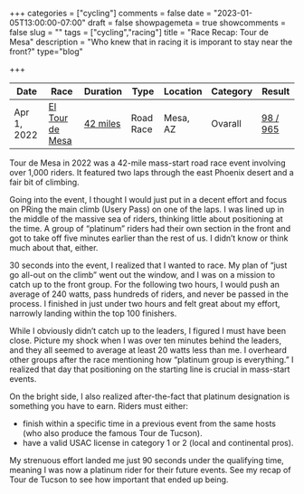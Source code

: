 +++
categories = ["cycling"]
comments = false
date = "2023-01-05T13:00:00-07:00"
draft = false
showpagemeta = true
showcomments = false
slug = ""
tags = ["cycling","racing"]
title = "Race Recap: Tour de Mesa"
description = "Who knew that in racing it is imporant to stay near the front?"
type="blog"

+++


| Date         | Race                                                                                                       | Duration                                                   | Type            | Location         | Category    | Result                                                                                   |
| ------------ | ---------------------------------------------------------------------------------------------------------- | ---------------------------------------------------------- | --------------- | ---------------- | ----------- | ---------------------------------------------------------------------------------------- |
| Apr 1, 2022  | [El Tour de Mesa](https://www.bikereg.com/el-tour-de-mesa)                                                 | [42 miles](https://www.strava.com/activities/6921448948)   | Road Race       | Mesa, AZ         | Ovarall     | [98 / 965](https://runsignup.com/Race/Results/128179#resultSetId-308247;perpage:100)     |

Tour de Mesa in 2022 was a 42-mile mass-start road race event involving over 1,000 riders. It featured two laps through the east Phoenix desert and a fair bit of climbing.

Going into the event, I thought I would just put in a decent effort and focus on PRing the main climb (Usery Pass) on one of the laps. I was lined up in the middle of the massive sea of riders, thinking little about positioning at the time. A group of “platinum” riders had their own section in the front and got to take off five minutes earlier than the rest of us. I didn’t know or think much about that, either.

30 seconds into the event, I realized that I wanted to race. My plan of “just go all-out on the climb” went out the window, and I was on a mission to catch up to the front group. For the following two hours, I would push an average of 240 watts, pass hundreds of riders, and never be passed in the process. I finished in just under two hours and felt great about my effort, narrowly landing within the top 100 finishers.

While I obviously didn’t catch up to the leaders, I figured I must have been close. Picture my shock when I was over ten minutes behind the leaders, and they all seemed to average at least 20 watts less than me. I overheard other groups after the race mentioning how “platinum group is everything.” I realized that day that positioning on the starting line is crucial in mass-start events.

On the bright side, I also realized after-the-fact that platinum designation is something you have to earn. Riders must either:

- finish within a specific time in a previous event from the same hosts (who also produce the famous Tour de Tucson).
- have a valid USAC license in category 1 or 2 (local and continental pros).

My strenuous effort landed me just 90 seconds under the qualifying time, meaning I was now a platinum rider for their future events. See my recap of Tour de Tucson to see how important that ended up being.